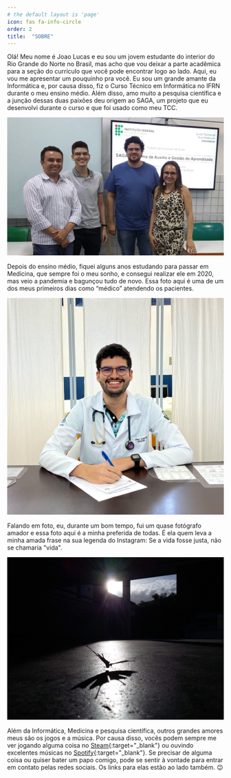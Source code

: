 ```yaml
---
# the default layout is 'page'
icon: fas fa-info-circle
order: 2
title:  "SOBRE"
---
```


Olá! Meu nome é Joao Lucas e eu sou um jovem estudante do interior do Rio Grande do Norte no Brasil, mas acho que vou deixar a parte acadêmica para a seção do currículo que você pode encontrar logo ao lado. Aqui, eu vou me apresentar um pouquinho pra você.
Eu sou um grande amante da Informática e, por causa disso, fiz o Curso Técnico em Informática no IFRN durante o meu ensino médio. Além disso, amo muito a pesquisa científica e a junção dessas duas paixões deu origem ao SAGA, um projeto que eu desenvolvi durante o curso e que foi usado como meu TCC.

![](/assets/img/sobreimagem1.jpg)

Depois do ensino médio, fiquei alguns anos estudando para passar em Medicina, que sempre foi o meu sonho, e consegui realizar ele em 2020, mas veio a pandemia e bagunçou tudo de novo. Essa foto aqui é uma de um dos meus primeiros dias como “médico” atendendo os pacientes.

![](/assets/img/sobreimagem2.jpg)


Falando em foto, eu, durante um bom tempo, fui um quase fotógrafo amador e essa foto aqui é a minha preferida de todas. É ela quem leva a minha amada frase na sua legenda do Instagram: Se a vida fosse justa, não se chamaria "vida".

![](/assets/img/sobreimagem3.jpg)

Além da Informática, Medicina e pesquisa científica, outros grandes amores meus são os jogos e a música. Por causa disso, vocês podem sempre me ver jogando alguma coisa no [Steam](https://steamcommunity.com/id/joalllucas/){:target="_blank"} ou ouvindo excelentes músicas no [Spotify](https://open.spotify.com/user/joalllucas){:target="_blank"}.
Se precisar de alguma coisa ou quiser bater um papo comigo, pode se sentir à vontade para entrar em contato pelas redes sociais. Os links para elas estão ao lado também. 😉
